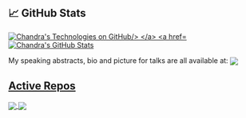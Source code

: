 ## &#x1f4c8; GitHub Stats

<a href="https://github.com/c-guntur/c-guntur">
  <img align="center" src="https://github-readme-stats.vercel.app/api?username=c-guntur&show_icons=true&include_all_commits=true&title_color=2aa889&text_color=99d1ce&icon_color=2bbc8a&bg_color=0c1014&" alt="Chandra's Technologies on GitHub/>
</a>
<a href="https://github.com/c-guntur/c-guntur">
  <img align="center" src="https://github-readme-stats.vercel.app/api/top-langs/?username=c-guntur&title_color=2aa889&text_color=99d1ce&icon_color=2bbc8a&bg_color=0c1014&langs_count=8&layout=compact&hide=shell,css&theme=material-palenight" alt="Chandra's GitHub Stats" />
</a>

<p/>

My speaking abstracts, bio and picture for talks are all available at: 
<a href="https://github.com/c-guntur/current-absctracts">
  <img align="center" src="https://github-readme-stats.vercel.app/api/pin/?username=c-guntur&repo=current-absctracts&title_color=ffffff&text_color=c9cacc&icon_color=2bbc8a&bg_color=1d1f21" />

<p/>

## Active Repos

<a href="https://github.com/c-guntur/java-katas">
  <img align="center" src="https://github-readme-stats.vercel.app/api/pin/?username=c-guntur&repo=java-katas&title_color=ffffff&text_color=c9cacc&icon_color=2bbc8a&bg_color=1d1f21" />
</a>


<a href="https://github.com/c-guntur/paneer-tikka-masala">
  <img align="center" src="https://github-readme-stats.vercel.app/api/pin/?username=c-guntur&repo=paneer-tikka-masala&title_color=ffffff&text_color=c9cacc&icon_color=2bbc8a&bg_color=1d1f21" />
</a>    

